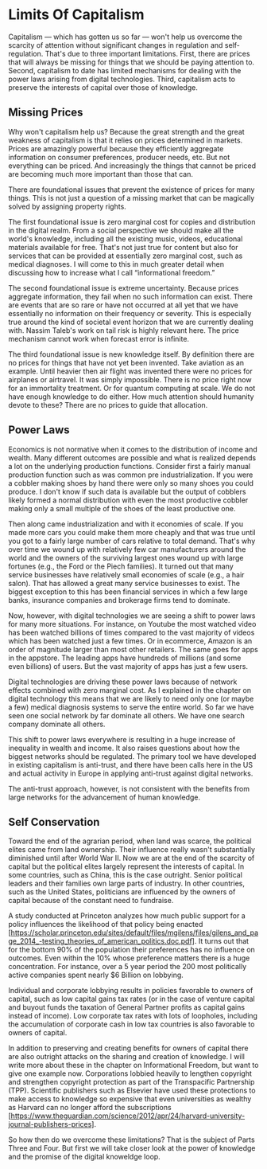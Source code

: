 # Limits Of Capitalism

Capitalism &mdash; which has gotten us so far &mdash; won&apos;t help us overcome the scarcity of attention without significant changes in regulation and self-regulation. That&apos;s due to three important limitations. First, there are prices that will always be missing for things that we should be paying attention to. Second, capitalism to date has limited mechanisms for dealing with the power laws arising from digital technologies. Third, capitalism acts to preserve the interests of capital over those of knowledge.  

## Missing Prices

Why won&apos;t capitalism help us? Because the great strength and the great weakness of capitalism is that it relies  on prices determined in markets. Prices are amazingly powerful because they efficiently aggregate information on consumer preferences, producer needs, etc. But not everything can be priced. And increasingly the things that cannot be priced are becoming much more important than those that can.

There are foundational issues that prevent the existence of prices for many things. This is not just a question of a missing market that can be magically solved by assigning property rights.

The first foundational issue is zero marginal cost for copies and distribution in the digital realm. From a social perspective we should make all the world&apos;s knowledge, including all the existing music, videos, educational materials available for free. That&apos;s not just true for content but also for services that can be provided at essentially zero marginal cost, such as medical diagnoses. I will come to this in much greater detail when discussing how to increase what I call &ldquo;informational freedom.&rdquo;

The second foundational issue is extreme uncertainty. Because prices aggregate information, they fail when no such information can exist. There are events that are so rare or have not occurred at all yet that we have essentially no  information on their frequency or severity. This is especially true around the kind of societal event horizon that we are currently dealing with. Nassim Taleb&apos;s work on tail risk is highly relevant here. The price mechanism cannot work when forecast error is infinite.

The third foundational issue is new knowledge itself. By definition there are no prices for things that have not yet been invented. Take aviation as an example. Until heavier then air flight was invented there were no prices for airplanes or airtravel. It was simply impossible. There is no price right now for an immortality treatment. Or for quantum computing at scale. We do not have enough knowledge to do either. How much attention should humanity devote to these? There are no prices to guide that allocation.

## Power Laws

Economics is not normative when it comes to the distribution of income and wealth. Many different outcomes are possible and what is realized depends a lot on the underlying production functions. Consider first a fairly manual production function such as was common pre industrialization. If you were a cobbler making shoes by hand there were only so many shoes you could produce. I don&apos;t know if such data is available but the output of cobblers likely formed a normal distribution with even the most productive cobbler making only a small multiple of the shoes of the least productive one.

Then along came industrialization and with it economies of scale. If you made more cars you could make them more cheaply and that was true until you got to a fairly large number of cars relative to total demand. That&apos;s why over time we wound up with relatively few car manufacturers around the world and the owners of the surviving largest ones wound up with large fortunes (e.g., the Ford or the Piech families). It turned out that many service businesses have relatively small economies of scale (e.g., a hair salon). That has allowed a great many service businesses to exist. The biggest exception to this has been financial services in which a few large banks, insurance companies and brokerage firms tend to dominate.

Now, however, with digital technologies we are seeing a shift to power laws for many more situations. For instance, on Youtube the most watched video has been watched billions of times compared to the vast majority of videos which has been watched just a few times. Or in ecommerce, Amazon is an order of magnitude larger than most other retailers. The same goes for apps in the appstore. The leading apps have hundreds of millions (and some even billions) of users. But the vast majority of apps has just a few users.

Digital technologies are driving these power laws because of network effects combined with zero marginal cost. As I explained in the chapter on digital technology this means that we are likely to need only one (or maybe a few) medical diagnosis systems to serve the entire world. So far we have seen one social network by far dominate all others. We have one search company dominate all others.

This shift to power laws everywhere is resulting in a huge increase of inequality in wealth and income. It also raises questions about how the biggest networks should be regulated. The primary tool we have developed in existing capitalism is anti-trust, and there have been calls here in the US and actual activity in Europe in applying anti-trust against digital networks.     

The anti-trust approach, however, is not consistent with the benefits from large networks for the advancement of human knowledge. 


## Self Conservation

Toward the end of the agrarian period, when land was scarce, the political elites came from land ownership. Their influence really wasn&apos;t substantially diminished until after World War II. Now we are at the end of the scarcity of capital but the political elites largely represent the interests of capital. In some countries, such as China, this is the case outright. Senior political leaders and their families own large parts of industry. In other countries, such as the United States, politicians are influenced by the owners of capital because of the constant need to fundraise.

A study conducted at Princeton analyzes how much public support for a policy influences the likelihood of that policy being enacted [https://scholar.princeton.edu/sites/default/files/mgilens/files/gilens_and_page_2014_-testing_theories_of_american_politics.doc.pdf]. It turns out that for the bottom 90% of the population their preferences has no influence on outcomes. Even within the 10% whose preference matters there is a huge concentration. For instance, over a 5 year period the 200 most politically active companies spent nearly $6 Billion on lobbying.

Individual and corporate lobbying results in policies favorable to owners of capital, such as low capital gains tax rates (or in the case of venture capital and buyout funds the taxation of General Partner profits as capital gains instead of income). Low corporate tax rates with lots of loopholes, including the accumulation of corporate cash in low tax countries is also favorable to owners of capital.

In addition to preserving and creating benefits for owners of capital there are also outright attacks on the sharing and creation of knowledge. I will write more about these in the chapter on Informational Freedom, but want to give one example now. Corporations lobbied heavily to lengthen copyright and strengthen copyright protection as part of the Transpacific Partnership (TPP). Scientific publishers such as Elsevier have used these protections to make access to knowledge so expensive that even universities as wealthy as Harvard can no longer afford the subscriptions [https://www.theguardian.com/science/2012/apr/24/harvard-university-journal-publishers-prices].   

So how then do we overcome these limitations? That is the subject of Parts Three and Four. But first we will take closer look at the power of knowledge and the promise of the digital knoweldge loop.

